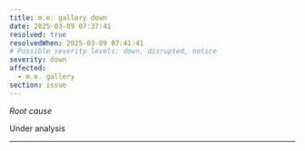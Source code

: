 ```yaml
---
title: m.e. gallery down
date: 2025-03-09 07:37:41
resolved: true
resolvedWhen: 2025-03-09 07:41:41
# Possible severity levels: down, disrupted, notice
severity: down
affected:
  - m.e. gallery
section: issue
---
```


*Root cause*

Under analysis

---



